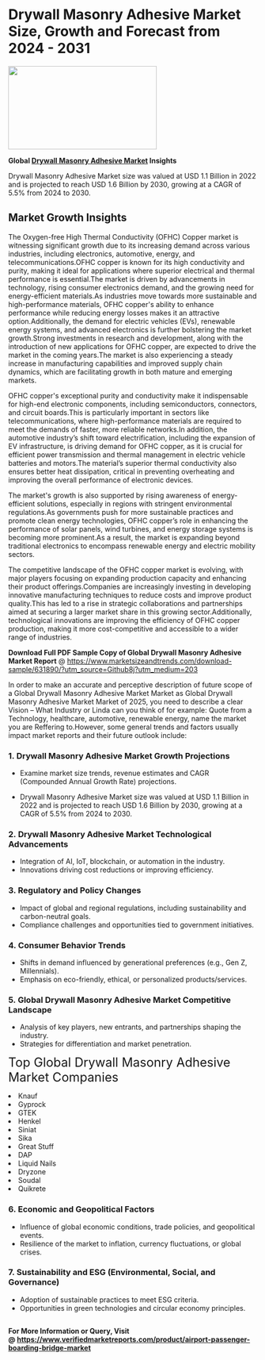 <H1>Drywall Masonry Adhesive Market Size, Growth and Forecast from 2024 - 2031</H1><img class="aligncenter size-medium wp-image-584254" src="https://thirdeyenews.in/wp-content/uploads/2024/09/Global-Market-Research-300x168.jpeg" alt="" width="300" height="168" /><p><strong>Global&nbsp;<a href="https://www.marketsizeandtrends.com/download-sample/631890/?utm_source=Github8j?utm_medium=203">Drywall Masonry Adhesive Market</a> Insights</strong></p><p>Drywall Masonry Adhesive Market size was valued at USD 1.1 Billion in 2022 and is projected to reach USD 1.6 Billion by 2030, growing at a CAGR of 5.5% from 2024 to 2030.</p><p><h2>Market Growth Insights</h2> <p>The Oxygen-free High Thermal Conductivity (OFHC) Copper market is witnessing significant growth due to its increasing demand across various industries, including electronics, automotive, energy, and telecommunications.OFHC copper is known for its high conductivity and purity, making it ideal for applications where superior electrical and thermal performance is essential.The market is driven by advancements in technology, rising consumer electronics demand, and the growing need for energy-efficient materials.As industries move towards more sustainable and high-performance materials, OFHC copper's ability to enhance performance while reducing energy losses makes it an attractive option.Additionally, the demand for electric vehicles (EVs), renewable energy systems, and advanced electronics is further bolstering the market growth.Strong investments in research and development, along with the introduction of new applications for OFHC copper, are expected to drive the market in the coming years.The market is also experiencing a steady increase in manufacturing capabilities and improved supply chain dynamics, which are facilitating growth in both mature and emerging markets.</p> <p>OFHC copper's exceptional purity and conductivity make it indispensable for high-end electronic components, including semiconductors, connectors, and circuit boards.This is particularly important in sectors like telecommunications, where high-performance materials are required to meet the demands of faster, more reliable networks.In addition, the automotive industry’s shift toward electrification, including the expansion of EV infrastructure, is driving demand for OFHC copper, as it is crucial for efficient power transmission and thermal management in electric vehicle batteries and motors.The material’s superior thermal conductivity also ensures better heat dissipation, critical in preventing overheating and improving the overall performance of electronic devices.</p> <p>The market's growth is also supported by rising awareness of energy-efficient solutions, especially in regions with stringent environmental regulations.As governments push for more sustainable practices and promote clean energy technologies, OFHC copper’s role in enhancing the performance of solar panels, wind turbines, and energy storage systems is becoming more prominent.As a result, the market is expanding beyond traditional electronics to encompass renewable energy and electric mobility sectors.</p> <p>The competitive landscape of the OFHC copper market is evolving, with major players focusing on expanding production capacity and enhancing their product offerings.Companies are increasingly investing in developing innovative manufacturing techniques to reduce costs and improve product quality.This has led to a rise in strategic collaborations and partnerships aimed at securing a larger market share in this growing sector.Additionally, technological innovations are improving the efficiency of OFHC copper production, making it more cost-competitive and accessible to a wider range of industries.</p> <p><span class=""><strong>Download Full PDF Sample Copy of Global Drywall Masonry Adhesive Market Report</strong> @ <a href="https://www.marketsizeandtrends.com/download-sample/631890/?utm_source=Github8j?utm_medium=203" target="_blank">https://www.marketsizeandtrends.com/download-sample/631890/?utm_source=Github8j?utm_medium=203</a></span></p><p>In order to make an accurate and perceptive description of future scope of a Global&nbsp;Drywall Masonry Adhesive Market Market as Global&nbsp;Drywall Masonry Adhesive Market Market of 2025, you need to describe a clear Vision &ndash; What Industry or Linda can you think of for example: Quote from a Technology, healthcare, automotive, renewable energy, name the market you are Reffering to.However, some general trends and factors usually impact market reports and their future outlook include:</p><h3>1.&nbsp;<strong>Drywall Masonry Adhesive Market Growth Projections</strong></h3><ul><li>Examine market size trends, revenue estimates and CAGR (Compounded Annual Growth Rate) projections.</li><li><p>Drywall Masonry Adhesive Market size was valued at USD 1.1 Billion in 2022 and is projected to reach USD 1.6 Billion by 2030, growing at a CAGR of 5.5% from 2024 to 2030.</p></li></ul><h3>2.&nbsp;<strong>Drywall Masonry Adhesive Market Technological Advancements</strong></h3><ul><li>Integration of AI, IoT, blockchain, or automation in the industry.</li><li>Innovations driving cost reductions or improving efficiency.</li></ul><h3>3.&nbsp;<strong>Regulatory and Policy Changes</strong></h3><ul><li>Impact of global and regional regulations, including sustainability and carbon-neutral goals.</li><li>Compliance challenges and opportunities tied to government initiatives.</li></ul><h3>4.&nbsp;<strong>Consumer Behavior Trends</strong></h3><ul><li>Shifts in demand influenced by generational preferences (e.g., Gen Z, Millennials).</li><li>Emphasis on eco-friendly, ethical, or personalized products/services.</li></ul><h3>5.&nbsp;<strong>Global Drywall Masonry Adhesive Market Competitive Landscape</strong></h3><ul><li>Analysis of key players, new entrants, and partnerships shaping the industry.</li><li>Strategies for differentiation and market penetration.</li></ul><p data-pm-slice="1 1 []"><span style="color: inherit; font-family: inherit; font-size: 25px;">Top Global Drywall Masonry Adhesive Market Companies</span></p><div class="" data-test-id=""><p><li>Knauf</li><li> Gyprock</li><li> GTEK</li><li> Henkel</li><li> Siniat</li><li> Sika</li><li> Great Stuff</li><li> DAP</li><li> Liquid Nails</li><li> Dryzone</li><li> Soudal</li><li> Quikrete</li></p></div><h3>6.&nbsp;<strong>Economic and Geopolitical Factors</strong></h3><ul><li>Influence of global economic conditions, trade policies, and geopolitical events.</li><li>Resilience of the market to inflation, currency fluctuations, or global crises.</li></ul><h3>7.&nbsp;<strong>Sustainability and ESG (Environmental, Social, and Governance)</strong></h3><ul><li>Adoption of sustainable practices to meet ESG criteria.</li><li>Opportunities in green technologies and circular economy principles.</li></ul><h2><strong style="font-size: 14px;">For More Information or Query, Visit @&nbsp;</strong><a style="background-color: #ffffff; font-size: 14px;" href="https://www.marketsizeandtrends.com/report/drywall-masonry-adhesive-market/" target="_blank">https://www.verifiedmarketreports.com/product/airport-passenger-boarding-bridge-market</a></h2>